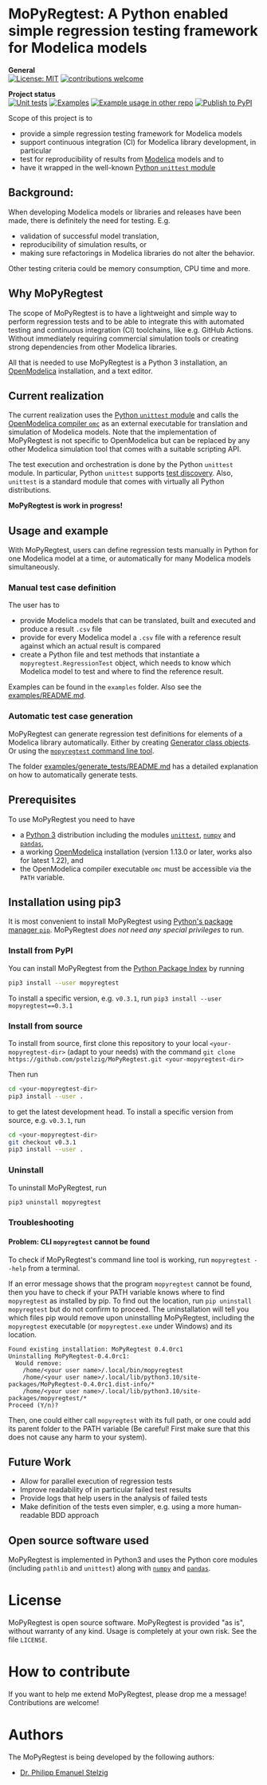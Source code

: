# MoPyRegtest: A Python enabled simple regression testing framework for Modelica models

**General**  
[![License: MIT](https://img.shields.io/badge/License-MIT-yellow.svg)](https://github.com/pstelzig/MoPyRegtest/tree/master/LICENSE) 
[![contributions welcome](https://img.shields.io/badge/contributions-welcome-brightgreen.svg?style=flat)](https://github.com/pstelzig/MoPyRegtest/issues)  

**Project status**  
[![Unit tests](https://github.com/pstelzig/mopyregtest/actions/workflows/job-unit-tests.yml/badge.svg?branch=master)](https://github.com/pstelzig/MoPyRegtest/actions/workflows/job-unit-tests.yml)
[![Examples](https://github.com/pstelzig/mopyregtest/actions/workflows/job-examples.yml/badge.svg?branch=master)](https://github.com/pstelzig/MoPyRegtest/actions/workflows/job-examples.yml)
[![Example usage in other repo](https://github.com/pstelzig/mopyregtest/actions/workflows/job-example-for-other-repo.yml/badge.svg?branch=master)](https://github.com/pstelzig/MoPyRegtest/actions/workflows/job-example-for-other-repo.yml)
[![Publish to PyPI](https://github.com/pstelzig/mopyregtest/actions/workflows/pythonpublish.yml/badge.svg)](https://pypi.org/project/MoPyRegtest/)

Scope of this project is to 
* provide a simple regression testing framework for Modelica models
* support continuous integration (CI) for Modelica library development, in particular
* test for reproducibility of results from [Modelica](https://www.modelica.org/) models and to
* have it wrapped in the well-known [Python `unittest` module](https://docs.python.org/3/library/unittest.html)

## Background: 
When developing Modelica models or libraries and releases have been made, there is definitely the need for testing. E.g.
- validation of successful model translation,
- reproducibility of simulation results, or
- making sure refactorings in Modelica libraries do not alter the behavior.
 
Other testing criteria could be memory consumption, CPU time and more. 

## Why MoPyRegtest
The scope of MoPyRegtest is to have a lightweight and simple way to perform regression tests and to be able to integrate 
this with automated testing and continuous integration (CI) toolchains, like e.g. GitHub Actions. 
Without immediately requiring commercial simulation tools or creating strong dependencies from other Modelica libraries.

All that is needed to use MoPyRegtest is a Python 3 installation, an [OpenModelica](https://www.openmodelica.org/) installation, 
and a text editor. 

## Current realization
The current realization uses the [Python `unittest` module](https://docs.python.org/3/library/unittest.html) and calls the [OpenModelica compiler `omc`](https://openmodelica.org/) as an 
external executable for translation and simulation of Modelica models. Note that the implementation of MoPyRegtest is not 
specific to OpenModelica but can be replaced by any other Modelica simulation tool that comes with a suitable scripting API. 

The test execution and orchestration is done by the Python `unittest` module. In particular, Python `unittest` supports 
[test discovery](https://docs.python.org/3/library/unittest.html#test-discovery). 
Also, `unittest` is a standard module that comes with virtually all Python distributions. 

**MoPyRegtest is work in progress!**

## Usage and example
With MoPyRegtest, users can define regression tests manually in Python for one Modelica model at a time, 
or automatically for many Modelica models simultaneously.  

### Manual test case definition
The user has to
* provide Modelica models that can be translated, built and executed and produce a result `.csv` file
* provide for every Modelica model a `.csv` file with a reference result against which an actual result is compared
* create a Python file and test methods that instantiate a `mopyregtest.RegressionTest` object, 
  which needs to know which Modelica model to test and where to find the reference result. 

Examples can be found in the `examples` folder. Also see the [examples/README.md](https://github.com/pstelzig/MoPyRegtest/tree/master/examples/README.md). 

### Automatic test case generation
MoPyRegtest can generate regression test definitions for elements of a Modelica library automatically. 
Either by creating [Generator class objects](https://github.com/pstelzig/MoPyRegtest/tree/master/mopyregtest/generator.py). Or using the 
[`mopyregtest` command line tool](https://github.com/pstelzig/MoPyRegtest/blob/master/mopyregtest/cli.py).

The folder [examples/generate_tests/README.md](https://github.com/pstelzig/MoPyRegtest/tree/master/examples/generate_tests/README.md) 
has a detailed explanation on how to automatically generate tests.

## Prerequisites
To use MoPyRegtest you need to have
* a [Python 3](https://www.python.org/) distribution including the modules [`unittest`](https://docs.python.org/3/library/unittest.html), [`numpy`](https://numpy.org/) and [`pandas`](https://pandas.pydata.org/),
* a working [OpenModelica](https://www.openmodelica.org/) installation (version 1.13.0 or later, works also for latest 1.22), and 
* the OpenModelica compiler executable `omc` must be accessible via the `PATH` variable.

## Installation using pip3
It is most convenient to install MoPyRegtest using [Python's package manager `pip`](https://packaging.python.org/tutorials/installing-packages/).
MoPyRegtest *does not need any special privileges* to run.  

### Install from PyPI
You can install MoPyRegtest from the [Python Package Index](https://pypi.org/project/MoPyRegtest/) by running

```bash
pip3 install --user mopyregtest
```

To install a specific version, e.g. `v0.3.1`, run `pip3 install --user mopyregtest==0.3.1` 

### Install from source
To install from source, first clone this repository to your local `<your-mopyregtest-dir>` (adapt to your needs) with
the command `git clone https://github.com/pstelzig/MoPyRegtest.git <your-mopyregtest-dir>`

Then run

```bash
cd <your-mopyregtest-dir>
pip3 install --user .
```

to get the latest development head. To install a specific version from source, e.g. `v0.3.1`, run 

```bash
cd <your-mopyregtest-dir>
git checkout v0.3.1
pip3 install --user .
``` 

### Uninstall
To uninstall MoPyRegtest, run
```bash
pip3 uninstall mopyregtest
```

### Troubleshooting

#### Problem: CLI `mopyregtest` cannot be found
To check if MoPyRegtest's command line tool is working, run `mopyregtest --help` from a terminal. 

If an error message shows that the program `mopyregtest` cannot be found, then you have to check if your PATH variable 
knows where to find `mopyregtest` as installed by pip. To find out the location, run `pip uninstall mopyregtest` but do 
not confirm to proceed. The uninstallation will tell you which files pip would remove upon uninstalling MoPyRegtest, 
including the `mopyregtest` executable (or `mopyregtest.exe` under Windows) and its location.

```
Found existing installation: MoPyRegtest 0.4.0rc1
Uninstalling MoPyRegtest-0.4.0rc1:
  Would remove:
    /home/<your user name>/.local/bin/mopyregtest
    /home/<your user name>/.local/lib/python3.10/site-packages/MoPyRegtest-0.4.0rc1.dist-info/*
    /home/<your user name>/.local/lib/python3.10/site-packages/mopyregtest/*
Proceed (Y/n)?
```

Then, one could either call `mopyregtest` with its full path, or one could add its parent folder to the PATH 
variable (Be careful! First make sure that this does not cause any harm to your system). 

## Future Work
* Allow for parallel execution of regression tests
* Improve readability of in particular failed test results 
* Provide logs that help users in the analysis of failed tests
* Make definition of the tests even simpler, e.g. using a more human-readable BDD approach 

## Open source software used
MoPyRegtest is implemented in Python3 and uses the Python core modules (including `pathlib` and `unittest`) along with 
[`numpy`](https://numpy.org/) and [`pandas`](https://pandas.pydata.org/). 

# License
MoPyRegtest is open source software. MoPyRegtest is provided "as is", without warranty of any kind. 
Usage is completely at your own risk. See the file `LICENSE`. 

# How to contribute
If you want to help me extend MoPyRegtest, please drop me a message! Contributions are welcome!

# Authors
The MoPyRegtest is being developed by the following authors:
* [Dr. Philipp Emanuel Stelzig](https://github.com/pstelzig)

